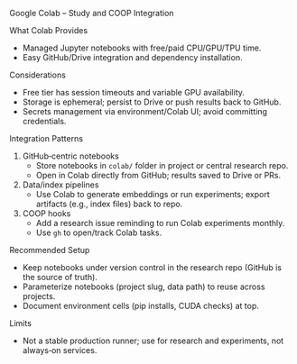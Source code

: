 Google Colab – Study and COOP Integration

What Colab Provides
- Managed Jupyter notebooks with free/paid CPU/GPU/TPU time.
- Easy GitHub/Drive integration and dependency installation.

Considerations
- Free tier has session timeouts and variable GPU availability.
- Storage is ephemeral; persist to Drive or push results back to GitHub.
- Secrets management via environment/Colab UI; avoid committing credentials.

Integration Patterns
1) GitHub‑centric notebooks
   - Store notebooks in `colab/` folder in project or central research repo.
   - Open in Colab directly from GitHub; results saved to Drive or PRs.
2) Data/index pipelines
   - Use Colab to generate embeddings or run experiments; export artifacts (e.g., index files) back to repo.
3) COOP hooks
   - Add a research issue reminding to run Colab experiments monthly.
   - Use `gh` to open/track Colab tasks.

Recommended Setup
- Keep notebooks under version control in the research repo (GitHub is the source of truth).
- Parameterize notebooks (project slug, data path) to reuse across projects.
- Document environment cells (pip installs, CUDA checks) at top.

Limits
- Not a stable production runner; use for research and experiments, not always‑on services.

